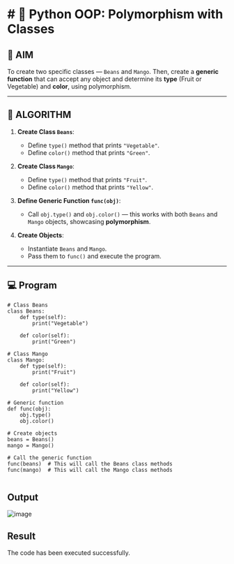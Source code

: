 # # 🐍 Python OOP: Polymorphism with Classes

## 🎯 AIM

To create two specific classes — `Beans` and `Mango`. Then, create a **generic function** that can accept any object and determine its **type** (Fruit or Vegetable) and **color**, using polymorphism.

---

## 🧠 ALGORITHM

1. **Create Class `Beans`**:
   - Define `type()` method that prints `"Vegetable"`.
   - Define `color()` method that prints `"Green"`.

2. **Create Class `Mango`**:
   - Define `type()` method that prints `"Fruit"`.
   - Define `color()` method that prints `"Yellow"`.

3. **Define Generic Function `func(obj)`**:
   - Call `obj.type()` and `obj.color()` — this works with both `Beans` and `Mango` objects, showcasing **polymorphism**.

4. **Create Objects**:
   - Instantiate `Beans` and `Mango`.
   - Pass them to `func()` and execute the program.

---

## 💻 Program
```
# Class Beans
class Beans:
    def type(self):
        print("Vegetable")
    
    def color(self):
        print("Green")

# Class Mango
class Mango:
    def type(self):
        print("Fruit")
    
    def color(self):
        print("Yellow")

# Generic function
def func(obj):
    obj.type()
    obj.color()

# Create objects
beans = Beans()
mango = Mango()

# Call the generic function
func(beans)  # This will call the Beans class methods
func(mango)  # This will call the Mango class methods


```
## Output
![image](https://github.com/user-attachments/assets/eff74746-53d6-41d4-a9db-3f27eed24b1a)

## Result
The code has been executed successfully.
